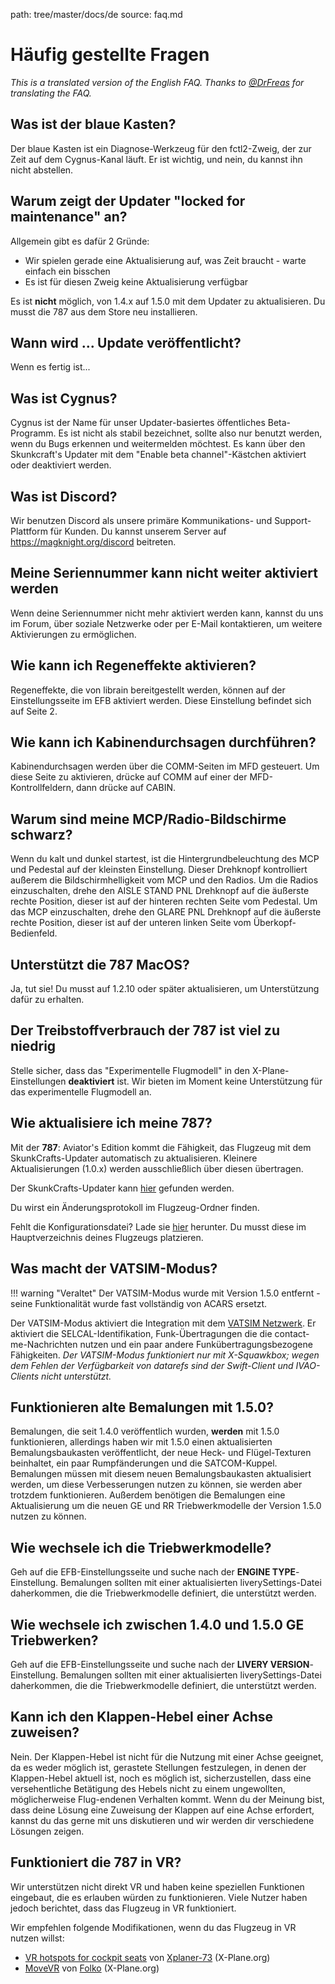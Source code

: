 path: tree/master/docs/de
source: faq.md

# Häufig gestellte Fragen
*This is a translated version of the English FAQ. Thanks to [@DrFreas](https://github.com/DrFreas) for translating the FAQ.*

## Was ist der blaue Kasten?
Der blaue Kasten ist ein Diagnose-Werkzeug für den fctl2-Zweig, der zur Zeit auf dem Cygnus-Kanal läuft. Er ist wichtig, und nein, du kannst ihn nicht abstellen.

## Warum zeigt der Updater "locked for maintenance" an?
Allgemein gibt es dafür 2 Gründe:

* Wir spielen gerade eine Aktualisierung auf, was Zeit braucht - warte einfach ein bisschen
* Es ist für diesen Zweig keine Aktualisierung verfügbar

Es ist **nicht** möglich, von 1.4.x auf 1.5.0 mit dem Updater zu aktualisieren. Du musst die 787 aus dem Store neu installieren.

## Wann wird ... Update veröffentlicht?
Wenn es fertig ist...

## Was ist Cygnus?
Cygnus ist der Name für unser Updater-basiertes öffentliches Beta-Programm. Es ist nicht als stabil bezeichnet, sollte also nur benutzt werden, wenn du Bugs erkennen und weitermelden möchtest. Es kann über den Skunkcraft's Updater mit dem "Enable beta channel"-Kästchen aktiviert oder deaktiviert werden.

## Was ist Discord?
Wir benutzen Discord als unsere primäre Kommunikations- und Support-Plattform für Kunden. Du kannst unserem Server auf https://magknight.org/discord beitreten.

## Meine Seriennummer kann nicht weiter aktiviert werden
Wenn deine Seriennummer nicht mehr aktiviert werden kann, kannst du uns im Forum, über soziale Netzwerke oder per E-Mail kontaktieren, um weitere Aktivierungen zu ermöglichen.

## Wie kann ich Regeneffekte aktivieren?
Regeneffekte, die von librain bereitgestellt werden, können auf der Einstellungsseite im EFB aktiviert werden. Diese Einstellung befindet sich auf Seite 2.

## Wie kann ich Kabinendurchsagen durchführen?
Kabinendurchsagen werden über die COMM-Seiten im MFD gesteuert. Um diese Seite zu aktivieren, drücke auf COMM auf einer der MFD-Kontrollfeldern, dann drücke auf CABIN.

## Warum sind meine MCP/Radio-Bildschirme schwarz?
Wenn du kalt und dunkel startest, ist die Hintergrundbeleuchtung des MCP und Pedestal auf der kleinsten Einstellung. Dieser Drehknopf kontrolliert außerem die Bildschirmhelligkeit vom MCP und den Radios.
Um die Radios einzuschalten, drehe den AISLE STAND PNL Drehknopf auf die äußerste rechte Position, dieser ist auf der hinteren rechten Seite vom Pedestal.
Um das MCP einzuschalten, drehe den GLARE PNL Drehknopf auf die äußerste rechte Position, dieser ist auf der unteren linken Seite vom Überkopf-Bedienfeld.

## Unterstützt die 787 MacOS?
Ja, tut sie! Du musst auf 1.2.10 oder später aktualisieren, um Unterstützung dafür zu erhalten.

## Der Treibstoffverbrauch der 787 ist viel zu niedrig
Stelle sicher, dass das "Experimentelle Flugmodell" in den X-Plane-Einstellungen  **deaktiviert** ist. Wir bieten im Moment keine Unterstützung für das experimentelle Flugmodell an.

## Wie aktualisiere ich meine 787?
Mit der **787**: Aviator's Edition kommt die Fähigkeit, das Flugzeug mit dem SkunkCrafts-Updater automatisch zu aktualisieren. Kleinere Aktualisierungen (1.0.x) werden ausschließlich über diesen übertragen.

Der SkunkCrafts-Updater kann [hier](https://forums.x-plane.org/index.php?/forums/topic/144828-updater-download-page-v22-available/) gefunden werden.

Du wirst ein Änderungsprotokoll im Flugzeug-Ordner finden.

Fehlt die Konfigurationsdatei? Lade sie [hier](https://docs.magknight.org/img/skunkcrafts_updater.zip) herunter. Du musst diese im Hauptverzeichnis deines Flugzeugs platzieren.

## Was macht der VATSIM-Modus?

!!! warning "Veraltet"
    Der VATSIM-Modus wurde mit Version 1.5.0 entfernt - seine Funktionalität wurde fast vollständig von ACARS ersetzt.

Der VATSIM-Modus aktiviert die Integration mit dem [VATSIM Netzwerk](https://vatsim.net). Er aktiviert die SELCAL-Identifikation, Funk-Übertragungen die die contact-me-Nachrichten nutzen und ein paar andere Funkübertragungsbezogene Fähigkeiten. *Der VATSIM-Modus funktioniert nur mit X-Squawkbox; wegen dem Fehlen der Verfügbarkeit von datarefs sind der Swift-Client und IVAO-Clients nicht unterstützt.*

## Funktionieren alte Bemalungen mit 1.5.0?
Bemalungen, die seit 1.4.0 veröffentlich wurden, **werden** mit 1.5.0 funktionieren, allerdings haben wir mit 1.5.0 einen aktualisierten Bemalungsbaukasten veröffentlicht, der neue Heck- und Flügel-Texturen beinhaltet, ein paar Rumpfänderungen und die SATCOM-Kuppel. Bemalungen müssen mit diesem neuen Bemalungsbaukasten aktualisiert werden, um diese Verbesserungen nutzen zu können, sie werden aber trotzdem funktionieren. Außerdem benötigen die Bemalungen eine Aktualisierung um die neuen GE und RR Triebwerkmodelle der Version 1.5.0 nutzen zu können.

## Wie wechsele ich die Triebwerkmodelle?
Geh auf die EFB-Einstellungsseite und suche nach der **ENGINE TYPE**-Einstellung. Bemalungen sollten mit einer aktualisierten liverySettings-Datei daherkommen, die die Triebwerkmodelle definiert, die unterstützt werden.

## Wie wechsele ich zwischen 1.4.0 und 1.5.0 GE Triebwerken?
Geh auf die EFB-Einstellungsseite und suche nach der **LIVERY VERSION**-Einstellung. Bemalungen sollten mit einer aktualisierten liverySettings-Datei daherkommen, die die Triebwerkmodelle definiert, die unterstützt werden.

## Kann ich den Klappen-Hebel einer Achse zuweisen?
Nein. Der Klappen-Hebel ist nicht für die Nutzung mit einer Achse geeignet, da es weder möglich ist, gerastete Stellungen festzulegen, in denen der Klappen-Hebel aktuell ist, noch es möglich ist, sicherzustellen, dass eine versehentliche Betätigung des Hebels nicht zu einem ungewollten, möglicherweise Flug-endenen Verhalten kommt. Wenn du der Meinung bist, dass deine Lösung eine Zuweisung der Klappen auf eine Achse erfordert, kannst du das gerne mit uns diskutieren und wir werden dir verschiedene Lösungen zeigen.

## Funktioniert die 787 in VR?
Wir unterstützen nicht direkt VR und haben keine speziellen Funktionen eingebaut, die es erlauben würden zu funktionieren. Viele Nutzer haben jedoch berichtet, dass das Flugzeug in VR funktioniert.

Wir empfehlen folgende Modifikationen, wenn du das Flugzeug in VR nutzen willst:

*   [VR hotspots for cockpit seats](https://forums.x-plane.org/index.php?/forums/topic/172655-vr-hotspots-for-cockpit-seats/) von [Xplaner-73](https://forums.x-plane.org/index.php?/profile/428045-xplaner73/&wr=eyJhcHAiOiJmb3J1bXMiLCJtb2R1bGUiOiJmb3J1bXMtY29tbWVudCIsImlkXzEiOjE3MjY1NSwiaWRfMiI6MTYwMjY4OX0=) (X-Plane.org)
*   [MoveVR](https://forums.x-plane.org/index.php?/files/file/44809-movevr-move-external-windows-into-x-plane-even-into-vr/) von [Folko](https://forums.x-plane.org/index.php?/profile/215470-folko/&wr=eyJhcHAiOiJkb3dubG9hZHMiLCJtb2R1bGUiOiJkb3dubG9hZHMiLCJpZF8xIjo0NDgwOX0=) (X-Plane.org)
